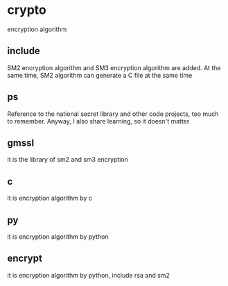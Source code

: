# crypto
encryption algorithm

## include
SM2 encryption algorithm and SM3 encryption algorithm are added. At the same time, SM2 algorithm can generate a C file at the same time

## ps
Reference to the national secret library and other code projects, too much to remember. Anyway, I also share learning, so it doesn't matter

## gmssl 
it is the library of sm2 and sm3 encryption

## c
it is encryption algorithm by c

## py
it is encryption algorithm by python

## encrypt 
it is encryption algorithm by python, include rsa and sm2 